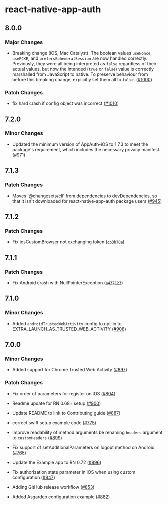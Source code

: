 # react-native-app-auth

## 8.0.0

### Major Changes

- Breaking change (iOS, Mac Catalyst): The boolean values `useNonce`, `usePCKE`, and `prefersEphemeralSession` are now handled correctly. Previously, they were all being interpreted as `false` regardless of their actual values, but now the intended (`true` or `false`) value is correctly marshalled from JavaScript to native. To preserve behaviour from before this breaking change, explicitly set them all to `false`. ([#1000](https://github.com/FormidableLabs/react-native-app-auth/pull/1000))

### Patch Changes

- fix hard crash if config object was incorrect ([#1010](https://github.com/FormidableLabs/react-native-app-auth/pull/1010))

## 7.2.0

### Minor Changes

- Updated the minimum version of AppAuth-iOS to 1.7.3 to meet the package's requirement, which includes the necessary privacy manifest. ([#971](https://github.com/FormidableLabs/react-native-app-auth/pull/971))

## 7.1.3

### Patch Changes

- Moves '@changesets/cli' from dependencies to devDependencies, so that it isn't downloaded for react-native-app-auth package users ([#945](https://github.com/FormidableLabs/react-native-app-auth/pull/945))

## 7.1.2

### Patch Changes

- Fix iosCustomBrowser not exchanging token ([`cb3b70a`](https://github.com/FormidableLabs/react-native-app-auth/commit/cb3b70a24cc02f46c72805a933ece66726e72213))

## 7.1.1

### Patch Changes

- Fix Android crash with NullPointerException ([`a437123`](https://github.com/FormidableLabs/react-native-app-auth/commit/a4371235f37894e2aede6645efef95cf26e4143f))

## 7.1.0

### Minor Changes

- Added `androidTrustedWebActivity` config to opt-in to EXTRA_LAUNCH_AS_TRUSTED_WEB_ACTIVITY ([#908](https://github.com/FormidableLabs/react-native-app-auth/pull/908))

## 7.0.0

### Minor Changes

- Added support for Chrome Trusted Web Activity ([#897](https://github.com/FormidableLabs/react-native-app-auth/pull/897))

### Patch Changes

- Fix order of parameters for register on iOS ([#804](https://github.com/FormidableLabs/react-native-app-auth/pull/804))

* Readme update for RN 0.68+ setup ([#900](https://github.com/FormidableLabs/react-native-app-auth/pull/900))

- Update README to link to Contributing guide ([#887](https://github.com/FormidableLabs/react-native-app-auth/pull/887))

* correct swift setup example code ([#775](https://github.com/FormidableLabs/react-native-app-auth/pull/775))

- Improve readability of method arguments be renaming `headers` argument to `customHeaders` ([#899](https://github.com/FormidableLabs/react-native-app-auth/pull/899))

* Fix support of setAdditionalParameters on logout method on Android ([#765](https://github.com/FormidableLabs/react-native-app-auth/pull/765))

- Update the Example app to RN 0.72 ([#896](https://github.com/FormidableLabs/react-native-app-auth/pull/896))

* Fix authorization state parameter in iOS when using custom configuration ([#847](https://github.com/FormidableLabs/react-native-app-auth/pull/847))

- Adding GitHub release workflow ([#853](https://github.com/FormidableLabs/react-native-app-auth/pull/853))

* Added Asgardeo configuration example ([#882](https://github.com/FormidableLabs/react-native-app-auth/pull/882))
